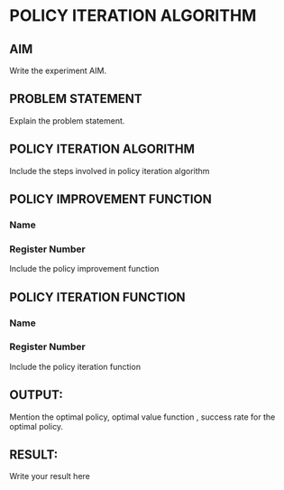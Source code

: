 # POLICY ITERATION ALGORITHM

## AIM
Write the experiment AIM.

## PROBLEM STATEMENT
Explain the problem statement.

## POLICY ITERATION ALGORITHM
Include the steps involved in policy iteration algorithm

## POLICY IMPROVEMENT FUNCTION
### Name
### Register Number
Include the policy improvement function

## POLICY ITERATION FUNCTION
### Name
### Register Number
Include the policy iteration function

## OUTPUT:
Mention the optimal policy, optimal value function , success rate for the optimal policy.

## RESULT:

Write your result here
